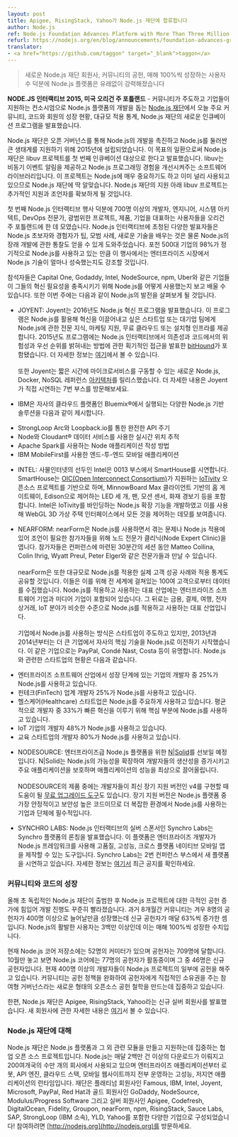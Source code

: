 ```yaml
---
layout: post
title: Apigee, RisingStack, Yahoo가 Node.js 재단에 합류합니다
author: Node.js
ref: Node.js Foundation Advances Platform with More Than Three Million Users
refurl: https://nodejs.org/en/blog/announcements/foundation-advances-growth/
translator:
- <a href="https://github.com/taggon" target="_blank">taggon</a>
---
```

<!--
> Node.js Platform Stronger Than Ever with New Node.js Foundation Members,  
Community Contributions, and 100 Percent Year-Over-Year User Growth
-->
> 새로운 Node.js 재단 회원사, 커뮤니티의 공헌, 매해 100%씩 성장하는 사용자 수 덕분에 Node.js 플랫폼은 유래없이 강력해졌습니다

<!--
**NODE.JS INTERACTIVE 2015, PORTLAND, OR.** — [The Node.js Foundation](https://nodejs.org/en/foundation/), a community-led and industry-backed consortium to advance the development of the Node.js platform, today is announcing major community, code and membership growth, adoption statistics of the technology at large, and the Foundation’s new incubation program.
-->
**NODE.JS 인터랙티브 2015, 미국 오리건 주 포틀랜드** - 커뮤니티가 주도하고 기업들이 지원하는 컨소시엄으로 Node.js 플랫폼의 개발을 돕는 [Node.js 재단](https://nodejs.org/en/foundation/)에서 오늘 주요 커뮤니티, 코드와 회원의 성장 현황, 대규모 적용 통계, Node.js 재단의 새로운 인큐베이션 프로그램을 발표했습니다.

<!--
The Node.js Foundation was founded in 2015 to accelerate the development of Node.js and support the large ecosystem that it encompasses through open governance. As part of this mission, the Foundation announced its first incubation project libuv. Libuv is a software library that provides asynchronous event notification and improves the Node.js programming experience. The project is both critical to Node.js and already widely used, making it a natural fit for the Foundation. Under the Foundation's umbrella, it will receive additional support and mentorship.
-->
Node.js 재단은 오픈 거버넌스를 통해 Node.js의 개발을 촉진하고 Node.js를 둘러싼 큰 생태계를 지원하기 위해 2015년에 설립되었습니다.
이 목표의 일환으로써 Node.js 재단은 libuv 프로젝트를 첫 번째 인큐베이션 대상으로 한다고 발표했습니다.
libuv는 비동기 이벤트 알림을 제공하고 Node.js 프로그래밍 경험을 개선시켜주는 소프트웨어 라이브러리입니다.
이 프로젝트는 Node.js에 매우 중요하기도 하고 이미 널리 사용되고 있으므로 Node.js 재단에 딱 알맞습니다.
Node.js 재단의 지원 아래 libuv 프로젝트는 추가적인 지원과 조언자를 확보하게 될 것입니다.

<!--
The first Node.js Interactive event unites more than 700 developers, engineers, system architects, DevOps professionals and users representing a wide range of projects, products and companies in Portland, Ore. Node.js Interactive brings together a broad range of speakers to help experienced and novice Node.js users alike learn tips, best practices, new skills, as well as gain insight into future developments for the technology. With Node.js being used in 98% of the Fortune 500 companies regularly, the event will also highlight the maturation of the technology within enterprises.
-->
첫 번째 Node.js 인터랙티브 행사 덕분에 700명 이상의 개발자, 엔지니어, 시스템 아키텍트, DevOps 전문가, 광범위한 프로젝트, 제품, 기업을 대표하는 사용자들을 오리건 주 포틀랜드에 한 데 모였습니다.
Node.js 인터랙티브에 초청된 다양한 발표자들은 Node.js 초보자와 경험자가 팁, 모범 사례, 새로운 기술을 배우는 것은 물론 Node.js의 장래 개발에 관한 통찰도 얻을 수 있게 도와주었습니다. 포천 500대 기업의 98%가 정기적으로 Node.js를 사용하고 있는 만큼 이 행사에서는 엔터프라이즈 시장에서 Node.js 기술이 얼마나 성숙했는지도 강조할 것입니다.

<!--
Attendees have the opportunity to see and learn more about how organizations like Capital One, GoDaddy, Intel, NodeSource, npm and Uber are using Node.js to meet their innovation needs. Attendees are also getting a first look at Node.js advancements announced and demoed this week including:
-->
참석자들은 Capital One, Godaddy, Intel, NodeSource, npm, Uber와 같은 기업들이 그들의 혁신 필요성을 충족시키기 위해 Node.js를 어떻게 사용했는지 보고 배울 수 있습니다. 또한 이번 주에는 다음과 같이 Node.js의 발전을 살펴보게 될 것입니다.

<!--
* JOYENT: Joyent is announcing the 2016 Node.js Innovation Program, which provides Node.js expertise, marketing support and free cloud or on-premise infrastructure to start-ups and teams within larger enterprises that are driving innovation powered by Node.js. The 2015 program included [bitHound](https://www.bithound.io/), who will speak at Node.js Interactive about innovative approaches to identifying risk and priorities in dependencies and code.  More info can be found [here](https://www.joyent.com/innovation).
<br><br>Joyent also released a new Node.js, Docker and NoSQL reference [architecture](https://www.joyent.com/blog/how-to-dockerize-a-complete-application) that enables microservices in seconds. To learn more, the company will be demoing this at booth number 7.
-->
* JOYENT: Joyent는 2016년도 Node.js 혁신 프로그램을 발표했습니다.
이 프로그램은 Node.js를 활용해 혁신을 이끌어내고 싶은 스타트업 또는 대기업 팀에게 Node.js에 관한 전문 지식, 마케팅 지원, 무료 클라우드 또는 설치형 인프라를 제공합니다.
2015년도 프로그램에는 Node.js 인터랙티브에서 의존성과 코드에서의 위험성과 우선 순위를 밝혀내는 방법에 관한 획기적인 접근을 발표한 [bitHound](https://www.bithound.io/)가 포함됐습니다.
더 자세한 정보는 [여기](https://www.joyent.com/innovation)에서 볼 수 있습니다.
<br><br>또한 Joyent는 짧은 시간에 마이크로서비스를 구동할 수 있는 새로운 Node.js, Docker, NoSQL 레퍼런스 [아키텍처](https://www.joyent.com/blog/how-to-dockerize-a-complete-application)를 릴리스했습니다.
더 자세한 내용은 Joyent가 직접 시연하는 7번 부스를 방문해보세요.

<!--
* IBM is featuring multiple Node.js based solutions for: a complete API lifecycle via StrongLoop Arc and Loopback.io; real-time location tracking in Node using Cloudant®  data services; how to write Node applications against Apache Spark; and end-to-end mobile applications using IBM MobileFirst -- all running on Bluemix®, IBM's Cloud Platform.
-->
* IBM은 자사의 클라우드 플랫폼인 Bluemix®에서 실행되는 다양한 Node.js 기반 솔루션을 다음과 같이 제시합니다.
 - StrongLoop Arc와 Loopback.io를 통한 완전한 API 주기
 - Node와 Cloudant® 데이터 서비스를 사용한 실시간 위치 추적
 - Apache Spark를 사용하는 Node 애플리케이션 작성 방법
 - IBM MobileFirst를 사용한 엔드-투-엔드 모바일 애플리케이션

<!--
* INTEL: A leader in the Internet of Things, Intel will be demoing a SmartHouse at booth number 0013. Based on the [IoTivity](https://www.iotivity.org/) open source project, which is sponsored by the [Open Interconnect Consortium (OIC)](http://openinterconnect.org/), the SmartHouse includes a home gateway from MinnowBoard Max client, three Edison controlled LEDs, fan, motion sensor, and smoke detector. Intel developed Node.js binding for IoTivity to power the demo with everything being controlled from a WebGL 3D virtual house interface.
-->
* INTEL: 사물인터넷의 선두인 Intel은 0013 부스에서 SmartHouse를 시연합니다.
SmartHouse는 [OIC(Open Interconnect Consortium)](http://openinterconnect.org/)가 지원하는 [IoTivity](https://www.iotivity.org/) 오픈소스 프로젝트를 기반으로 하며, MinnowBoard Max 클라이언트 기반의 홈 게이트웨이, Edison으로 제어하는 LED 세 개, 팬, 모션 센서, 화재 경보기 등을 포함합니다. Intel은  IoTivity를 바인딩하는 Node.js 확장 기능을 개발하였고 이를 사용해 WebGL 3D 가상 주택 인터페이스에서 모든 것을 제어하는 데모를 보여줍니다.

<!--
* NEARFORM: nearForm is holding a Node Expert Clinic for attendees who are looking for advice on Node.js adoption or struggling with any existing problems. Individuals will be connected to experts including Matteo Collina, Colin Ihrig, Wyatt Preul and Peter Elger for 30 minute sessions which can be arranged at the conference.
<br><br>In addition, the company is sharing real customer successes and adoption statistics of Node.js at large. The company gathered the data from 100 of their Node customers across the globe. The leading industries in implementation and adoption of Node.js include enterprise software companies and media companies. Financial, payment, travel, e-commerce and IoT tie for third in industries that are leading in both adoption and implementation.
<br><br>Startups are leading the way in adding Node.js into their strategy, but in 2013 and 2014 larger incumbents started to transition their stacks with Node.js as a core technology, notable names include PayPal, Condé Nast, and Costa. In terms of startup saturation:
-->
* NEARFORM: nearForm은 Node.js를 사용하면서 겪는 문제나 Node.js 적용에 있어 조언이 필요한 참가자들을 위해 노드 전문가 클리닉(Node Expert Clinic)을 엽니다.
참가자들은 컨퍼런스에 마련된 30분간의 세션 동안 Matteo Collina, Colin Ihrig, Wyatt Preul, Peter Elger와 같은 전문가들과 만날 수 있습니다.
<br><br>nearForm은 또한 대규모로 Node.js를 적용한 실제 고객 성공 사례와 적용 통계도 공유할 것입니다.
이들은 이를 위해 전 세계에 걸쳐있는 100여 고객으로부터 데이터를 수집했습니다.
Node.js를 적용하고 사용하는 대표 산업에는 엔터프라이즈 소프트웨어 기업과 미디어 기업이 포함되어 있습니다.
그 뒤로는 금용, 결제, 여행, 전자상거래, IoT 분야가 비슷한 수준으로 Node.js를 적용하고 사용하는 대표 산업입니다.<!-- 역주: 원문에는 '공동 3위(tie for third)'라는 표현이 있지만 어색한 듯 해서 '비슷한 수준'이라는 말로 수정했습니다 -->
<br><br>기업에서 Node.js를 사용하는 방식은 스타트업이 주도하고 있지만, 2013년과 2014년부터는 더 큰 기업에서 자사의 핵심 기술을 Node.js로 이전하기 시작했습니다.
이 같은 기업으로는 PayPal, Condé Nast, Costa 등이 유명합니다.
Node.js와 관련한 스타트업의 현황은 다음과 같습니다.

<!--
 * 25% of developers at growth-stage companies in enterprise software are using Node.js;
 * 25% of developers at FinTech startups are using Node.js;
 * Healthcare startups are using Node.js in a significant way - an average of 33% of developers are using Node.js with the primary    use-case to enable rapid-innovation;
 * 48% of developers are using Node.js at IoT companies;
 * 80% of developers at education startups are using the technology.
-->
 * 엔터프라이즈 소프트웨어 산업에서 성장 단계에 있는 기업의 개발자 중 25%가 Node.js를 사용하고 있습니다.
 * 핀테크(FinTech) 업계 개발자 25%가 Node.js를 사용하고 있습니다.
 * 헬스케어(Healthcare) 스타트업은 Node.js를 주요하게 사용하고 있습니다. 평균적으로 개발자 중 33%가 빠른 혁신을 이루기 위해 핵심 부분에 Node.js를 사용하고 있습니다.
 * IoT 기업의 개발자 48%가 Node.js를 사용하고 있습니다.
 * 교육 스타트업의 개발자 80%가 Node.js를 사용하고 있습니다.

<!--
* NODESOURCE: The company will showcase [N|Solid](https://nodesource.com/products/nsolid) for Enterprise-grade Node.js platform. It extends the capability of Node.js to provide increased developer productivity, protection of critical applications, and peak application performance.
<br><br>The company will also have [free upgrade tools](https://marketing.nodesource.com/acton/fs/blocks/showLandingPage/a/15680/p/p-001f/t/page/fm/4) available to help developers implement the latest Long Term Support version, v4. This version is essential for enterprises and companies using Node.js in more complex environments as it is the most stable and highly security code from the platform.
-->
* NODESOURCE: 엔터프라이즈급 Node.js 플랫폼을 위한 [N|Solid](https://nodesource.com/products/nsolid)를 선보일 예정입니다.
N|Solid는 Node.js의 가능성을 확장하여 개발자들의 생산성을 증가시키고 주요 애플리케이션을 보호하며 애플리케이션의 성능을 최상으로 끌어올립니다.
<br><br>NODESOURCE의 제품 중에는 개발자들이 최신 장기 지원 버전인 v4를 구현할 때 도움이 될 [무료 업그레이드 도구](https://marketing.nodesource.com/acton/fs/blocks/showLandingPage/a/15680/p/p-001f/t/page/fm/4)도 있습니다.
장기 지원 버전은 Node.js 플랫폼 중 가장 안정적이고 보안성 높은 코드이므로 더 복잡한 환경에서 Node.js를 사용하는 기업과 단체에 필수적입니다.

<!--
* SYNCHRO LABS: Silver Node.js Interactive sponsor Synchro Labs announced the launch of Synchro platform, a new tool that allows enterprise developers to create high quality, high performance, cross-platform native mobile applications using the Node.js framework. The company is demoing the new platform at the conference booth 2. More information on the recent announcement [here](https://synchro.io/launch).
-->
* SYNCHRO LABS: Node.js 인터랙티브의 실버 스폰서인 Synchro Labs는 Synchro 플랫폼의 론칭을 발표했습니다.
이 플랫폼은 엔터프라이즈 개발자가 Node.js 프레임워크를 사용해 고품질, 고성능, 크로스 플랫폼 네이티브 모바일 앱을 제작할 수 있는 도구입니다.
Synchro Labs는 2번 컨퍼런스 부스에서 새 플랫폼을 시연하고 있습니다.
자세한 정보는 [여기서](https://synchro.io/launch) 최근 공지를 확인하세요.

<!--
### Community and Code Growth
Since the independent Node.js Foundation launched earlier this year, development progress continues to accelerate with dramatic increases in contributions to the project. In the past eight months, the community has grown from 8 to more than 400 contributors, with first-time contributors as high as 63 percent per month. There are more than 3 million active users of Node.js, which has increased 100% year over year.
-->
### 커뮤니티와 코드의 성장

올해 초 독립적인 Node.js 재단이 출범한 후 Node.js 프로젝트에 대한 극적인 공헌 증가에 힘입어 개발 진행도 꾸준히 빨라졌습니다.
과거 8개월간 커뮤니티는 겨우 8명의 공헌자가 400명 이상으로 늘어날만큼 성장했는데 신규 공헌자가 매달 63%씩 증가한 셈입니다.
Node.js의 활발한 사용자는 3백만 이상인데 이는 매해 100%씩 성장한 수치입니다.

<!--
Currently the core Node.js repository includes 52 committers, while there’s been more than 709 contributors over time. Node.js core had 77 active contributors in October alone, with 46 of those being first-time contributors. More than 400 developers have commit rights to some part of the Node.js project currently. The community is focused on creating a new type of open source contribution philosophy called participatory governance, which liberalizes contribution policies and provides direct ownership to contributors.
-->
현재 Node.js 코어 저장소에는 52명의 커미터가 있으며 공헌자는 709명에 달합니다.
10월만 놓고 보면 Node.js 코어에는 77명의 공헌자가 활동중이며 그 중 46명은 신규 공헌자입니다.
현재 400명 이상의 개발자들이 Node.js 프로젝트의 일부에 공헌을 해주고 있습니다.
커뮤니티는 공헌 정책을 완화하여 공헌자에게 직접적인 소유권을 주는 참여형 거버넌스라는 새로운 형태의 오픈소스 공헌 철학을 만드는데 집중하고 있습니다.

<!--
In addition, the Foundation announced three new Silver members to the team, Apigee, RisingStack, and Yahoo. You can find details of the new membership here.
-->
한편, Node.js 재단은 Apigee, RisingStack, Yahoo라는 신규 실버 회원사를 발표했습니다.
새 회원사에 관한 자세한 내용은 [여기](http://nodejs.github.io/nodejs-ko/articles/2015/12/08/apigee-rising-stack-yahoo/)서 볼 수 있습니다.

<!--
About Node.js Foundation
Node.js Foundation is a collaborative open source project dedicated to building and supporting the Node.js platform and other related modules. Node.js is used by tens of thousands of organizations in more than 200 countries and amasses more than 2 million downloads per month. It is the runtime of choice for high-performance, low latency applications, powering everything from enterprise applications, robots, API engines, cloud stacks and mobile websites. The Foundation is made up of a diverse group of companies including Platinum members Famous, IBM, Intel, Joyent, Microsoft, PayPal and Red Hat. Gold members include GoDaddy, NodeSource and Modulus/Progress Software, and Silver members include Apigee, Codefresh, DigitalOcean, Fidelity, Groupon, nearForm, npm, RisingStack, Sauce Labs, SAP, StrongLoop (an IBM company), YLD!, and Yahoo. Get involved here: [http://nodejs.org](https://nodejs.org/en/).
-->
### Node.js 재단에 대해

Node.js 재단은 Node.js 플랫폼과 그 외 관련 모듈을 만들고 지원하는데 집중하는 협업 오픈 소스 프로젝트입니다.
Node.js는 매달 2백만 건 이상의 다운로드가 이뤄지고 200여개국의 수만 개의 회사에서 사용되고 있으며 엔터프라이즈 애플리케이션부터 로봇, API 엔진, 클라우드 스택, 모바일 웹사이트까지 전부 운영하는 고성능, 저지연 애플리케이션의 런타임입니다.
재단은 플래티넘 회원사인 Famous, IBM, Intel, Joyent, Microsoft, PayPal, Red Hat과 골드 회원사인 GoDaddy, NodeSource, Modulus/Progress Software 그리고 실버 회원사인 Apigee, Codefresh, DigitalOcean, Fidelity, Groupon, nearForm, npm, RisingStack, Sauce Labs, SAP, StrongLoop (IBM 소속), YLD, Yahoo를 포함한 다양한 기업으로 구성되었습니다!
참여하려면 [http://nodejs.org](http://nodejs.org)를 방문하세요.
